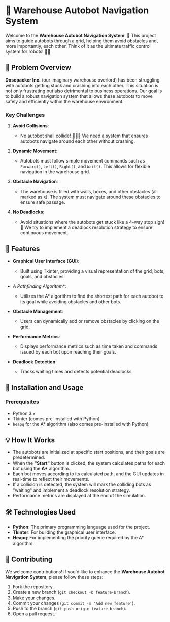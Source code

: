 # 🚗 Warehouse Autobot Navigation System

Welcome to the **Warehouse Autobot Navigation System**! 🚀 This project aims to guide autobots through a grid, helping them avoid obstacles and, more importantly, each other. Think of it as the ultimate traffic control system for robots! 🤖🚦

## 🧐 Problem Overview

**Dosepacker Inc.** (our imaginary warehouse overlord) has been struggling with autobots getting stuck and crashing into each other. This situation is not only frustrating but also detrimental to business operations. Our goal is to build a robust navigation system that allows these autobots to move safely and efficiently within the warehouse environment.

### Key Challenges

1. **Avoid Collisions**: 
   - No autobot shall collide! 🚫🤖🤖 We need a system that ensures autobots navigate around each other without crashing.
   
2. **Dynamic Movement**: 
   - Autobots must follow simple movement commands such as `Forward()`, `Left()`, `Right()`, and `Wait()`. This allows for flexible navigation in the warehouse grid.
   
3. **Obstacle Navigation**: 
   - The warehouse is filled with walls, boxes, and other obstacles (all marked as `X`). The system must navigate around these obstacles to ensure safe passage.

4. **No Deadlocks**: 
   - Avoid situations where the autobots get stuck like a 4-way stop sign! 🚧 We try to implement a deadlock resolution strategy to ensure continuous movement.

## 🌟 Features

- **Graphical User Interface (GUI)**: 
  - Built using Tkinter, providing a visual representation of the grid, bots, goals, and obstacles.
  
- **A* Pathfinding Algorithm**: 
  - Utilizes the A* algorithm to find the shortest path for each autobot to its goal while avoiding obstacles and other bots.
  
- **Obstacle Management**: 
  - Users can dynamically add or remove obstacles by clicking on the grid.
  
- **Performance Metrics**: 
  - Displays performance metrics such as time taken and commands issued by each bot upon reaching their goals.
  
- **Deadlock Detection**: 
  - Tracks waiting times and detects potential deadlocks.

## 🔧 Installation and Usage

### Prerequisites

- Python 3.x
- Tkinter (comes pre-installed with Python)
- `heapq` for the A* algorithm (also comes pre-installed with Python)

## 💡 How It Works

- The autobots are initialized at specific start positions, and their goals are predetermined.
- When the **"Start"** button is clicked, the system calculates paths for each bot using the **A\*** algorithm.
- Each bot moves according to its calculated path, and the GUI updates in real-time to reflect their movements.
- If a collision is detected, the system will mark the colliding bots as "waiting" and implement a deadlock resolution strategy.
- Performance metrics are displayed at the end of the simulation.

## 🛠️ Technologies Used

- **Python**: The primary programming language used for the project.
- **Tkinter**: For building the graphical user interface.
- **Heapq**: For implementing the priority queue required by the A* algorithm.

## 🤝 Contributing

We welcome contributions! If you'd like to enhance the **Warehouse Autobot Navigation System**, please follow these steps:

1. Fork the repository.
2. Create a new branch (`git checkout -b feature-branch`).
3. Make your changes.
4. Commit your changes (`git commit -m 'Add new feature'`).
5. Push to the branch (`git push origin feature-branch`).
6. Open a pull request.

